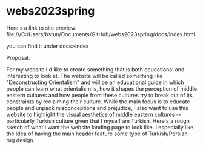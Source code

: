 # webs2023spring
Here's a link to site preview: file:///C:/Users/bstun/Documents/GitHub/webs2023spring/docs/index.html

you can find it under docs>index

Proposal:

For my website I'd like to create something that is both educational and interesting to look at. The website will be called something like "Deconstructing Orientalism" and will be an educational guide in which people can learn what orientalism is, how it shapes the perception of middle eastern cultures and how people from these cultures try to break out of its constraints by reclaiming their culture. While the main focus is to educate people and unpack misconceptions and prejudice, I also want to use this website to highlight the visual aesthetics of middle eastern cultures -- particularly Turkish culture given that I myself am Turkish.
Here's a rough sketch of what I want the website landing page to look like. I especially like the idea of having the main header feature some type of Turkish/Persian rug design.
